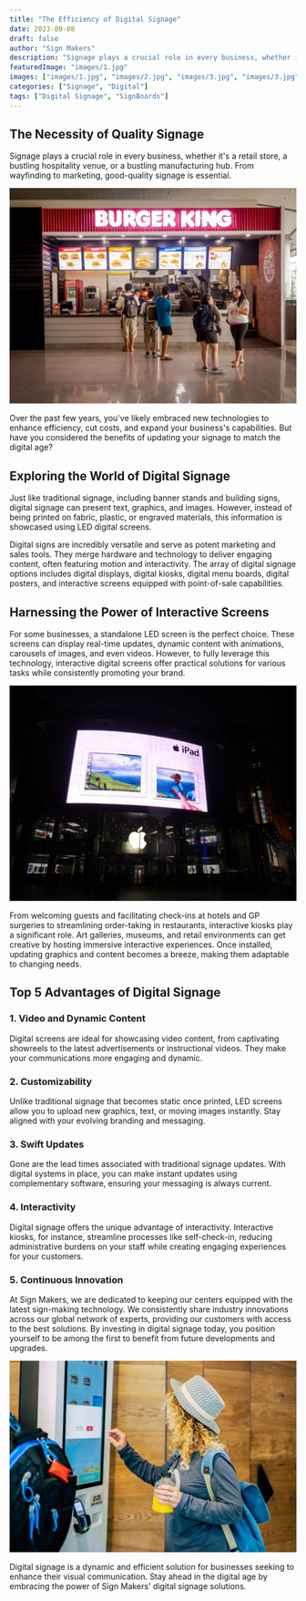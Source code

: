 ```yaml
---
title: "The Efficiency of Digital Signage"
date: 2023-09-08
draft: false
author: "Sign Makers"
description: "Signage plays a crucial role in every business, whether it's a retail store, a bustling hospitality venue, or a bustling manufacturing hub. From wayfinding to marketing, good-quality signage is essential."
featuredImage: "images/1.jpg"
images: ["images/1.jpg", "images/2.jpg", "images/3.jpg", "images/3.jpg"]
categories: ["Signage", "Digital"]
tags: ["Digital Signage", "SignBoards"]
---
```


## The Necessity of Quality Signage

Signage plays a crucial role in every business, whether it's a retail store, a bustling hospitality venue, or a bustling manufacturing hub. From wayfinding to marketing, good-quality signage is essential.

![Digital Signage](images/1.jpg)

Over the past few years, you've likely embraced new technologies to enhance efficiency, cut costs, and expand your business's capabilities. But have you considered the benefits of updating your signage to match the digital age?

## Exploring the World of Digital Signage

Just like traditional signage, including banner stands and building signs, digital signage can present text, graphics, and images. However, instead of being printed on fabric, plastic, or engraved materials, this information is showcased using LED digital screens.

Digital signs are incredibly versatile and serve as potent marketing and sales tools. They merge hardware and technology to deliver engaging content, often featuring motion and interactivity. The array of digital signage options includes digital displays, digital kiosks, digital menu boards, digital posters, and interactive screens equipped with point-of-sale capabilities.

## Harnessing the Power of Interactive Screens

For some businesses, a standalone LED screen is the perfect choice. These screens can display real-time updates, dynamic content with animations, carousels of images, and even videos. However, to fully leverage this technology, interactive digital screens offer practical solutions for various tasks while consistently promoting your brand.

![Interactive Digital Signage](images/3.jpg)

From welcoming guests and facilitating check-ins at hotels and GP surgeries to streamlining order-taking in restaurants, interactive kiosks play a significant role. Art galleries, museums, and retail environments can get creative by hosting immersive interactive experiences. Once installed, updating graphics and content becomes a breeze, making them adaptable to changing needs.

## Top 5 Advantages of Digital Signage

### 1. Video and Dynamic Content
Digital screens are ideal for showcasing video content, from captivating showreels to the latest advertisements or instructional videos. They make your communications more engaging and dynamic.

### 2. Customizability
Unlike traditional signage that becomes static once printed, LED screens allow you to upload new graphics, text, or moving images instantly. Stay aligned with your evolving branding and messaging.

### 3. Swift Updates
Gone are the lead times associated with traditional signage updates. With digital systems in place, you can make instant updates using complementary software, ensuring your messaging is always current.

### 4. Interactivity
Digital signage offers the unique advantage of interactivity. Interactive kiosks, for instance, streamline processes like self-check-in, reducing administrative burdens on your staff while creating engaging experiences for your customers.

### 5. Continuous Innovation
At Sign Makers, we are dedicated to keeping our centers equipped with the latest sign-making technology. We consistently share industry innovations across our global network of experts, providing our customers with access to the best solutions. By investing in digital signage today, you position yourself to be among the first to benefit from future developments and upgrades.

![Digital Signage Advantages](images/2.jpg)

Digital signage is a dynamic and efficient solution for businesses seeking to enhance their visual communication. Stay ahead in the digital age by embracing the power of Sign Makers' digital signage solutions.
